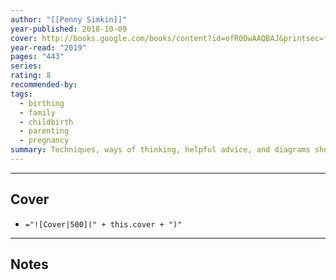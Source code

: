 ```yaml
---
author: "[[Penny Simkin]]"
year-published: 2018-10-09
cover: http://books.google.com/books/content?id=ofR0DwAAQBAJ&printsec=frontcover&img=1&zoom=1&edge=curl&source=gbs_api
year-read: "2019"
pages: "443"
series: 
rating: 8
recommended-by: 
tags:
  - birthing
  - family
  - childbirth
  - parenting
  - pregnancy
summary: Techniques, ways of thinking, helpful advice, and diagrams showing how to help your partner through the big day!
---
```


---
## Cover
- `="![Cover|500](" + this.cover + ")"`
---
## Notes

